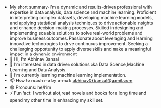 - My short summary-I'm a dynamic and results-driven professional with expertise in data analysis, data science and machine learning.
Proficient in interpreting complex datasets, developing machine learning models, and applying statistical
analysis techniques to drive actionable insights and enhance decision-making processes. Skilled in designing
and implementing scalable solutions to solve real-world problems and improve business outcomes.
Passionate about leveraging and learning innovative technologies to drive continuous improvement. Seeking a
challenging opportunity to apply diverse skills and make a meaningful impact in a dynamic environment
- 👋 Hi, I’m Abhinav Bansal
- 👀 I’m interested in data driven solutions aka Data Science,Machine Learning and Data Analysis.
- 🌱 I’m currently learning machine learning implementation.
- 📫 How to reach me by e-mail: abhinav03bansal@gamil.com
- 😄 Pronouns: he/him
- ⚡ Fun fact: I workout alot,read novels and books for a long time and spend my other time in enhancing my skill set.

<!---
abhinav03bansal/abhinav03bansal is a ✨ special ✨ repository because its `README.md` (this file) appears on your GitHub profile.
You can click the Preview link to take a look at your changes.
--->
